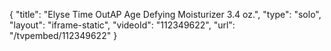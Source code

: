 {
    "title": "Elyse Time OutAP Age Defying Moisturizer  3.4 oz.",
    "type": "solo",
    "layout": "iframe-static",
    "videoId": "112349622",
    "url": "\/tvpembed\/112349622"
}